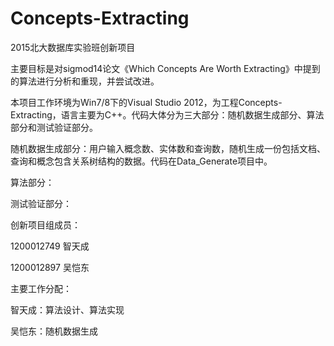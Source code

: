 # Concepts-Extracting
2015北大数据库实验班创新项目

主要目标是对sigmod14论文《Which Concepts Are Worth Extracting》中提到的算法进行分析和重现，并尝试改进。

本项目工作环境为Win7/8下的Visual Studio 2012，为工程Concepts-Extracting，语言主要为C++。代码大体分为三大部分：随机数据生成部分、算法部分和测试验证部分。

随机数据生成部分：用户输入概念数、实体数和查询数，随机生成一份包括文档、查询和概念包含关系树结构的数据。代码在Data_Generate项目中。

算法部分：

测试验证部分：

创新项目组成员：

1200012749 智天成

1200012897 吴恺东

主要工作分配：

智天成：算法设计、算法实现

吴恺东：随机数据生成
